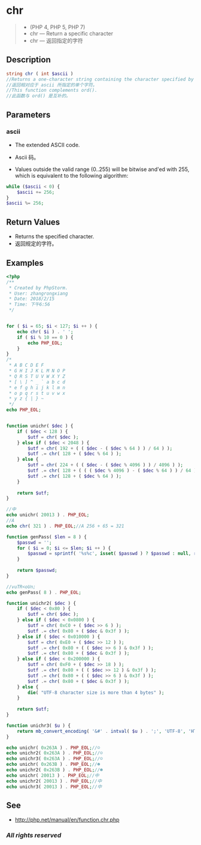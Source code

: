 # chr
> - (PHP 4, PHP 5, PHP 7)
> - chr — Return a specific character
> - chr — 返回指定的字符

## Description
```php
string chr ( int $ascii )
//Returns a one-character string containing the character specified by ascii.
//返回相对应于 ascii 所指定的单个字符。
//This function complements ord().
//此函数与 ord() 是互补的。
```

## Parameters
### ascii
- The extended ASCII code.
- Ascii 码。

- Values outside the valid range (0..255) will be bitwise and'ed with 255, which is equivalent to the following algorithm:
```php
while ($ascii < 0) {
    $ascii += 256;
}
$ascii %= 256;
```

## Return Values
- Returns the specified character.
- 返回规定的字符。

## Examples
```php
<?php
/**
 * Created by PhpStorm.
 * User: zhangrongxiang
 * Date: 2018/2/15
 * Time: 下午6:56
 */


for ( $i = 65; $i < 127; $i ++ ) {
	echo chr( $i ) . ' ';
	if ( $i % 10 == 0 ) {
		echo PHP_EOL;
	}
}
/*
 * A B C D E F
 * G H I J K L M N O P
 * Q R S T U V W X Y Z
 * [ \ ] ^ _ ` a b c d
 * e f g h i j k l m n
 * o p q r s t u v w x
 * y z { | } ~
 */
echo PHP_EOL;


function unichr( $dec ) {
	if ( $dec < 128 ) {
		$utf = chr( $dec );
	} else if ( $dec < 2048 ) {
		$utf = chr( 192 + ( ( $dec - ( $dec % 64 ) ) / 64 ) );
		$utf .= chr( 128 + ( $dec % 64 ) );
	} else {
		$utf = chr( 224 + ( ( $dec - ( $dec % 4096 ) ) / 4096 ) );
		$utf .= chr( 128 + ( ( ( $dec % 4096 ) - ( $dec % 64 ) ) / 64 ) );
		$utf .= chr( 128 + ( $dec % 64 ) );
	}
	
	return $utf;
}

//中
echo unichr( 20013 ) . PHP_EOL;
//A
echo chr( 321 ) . PHP_EOL;//A 256 + 65 = 321

function genPass( $len = 8 ) {
	$passwd = '';
	for ( $i = 0; $i <= $len; $i ++ ) {
		$passwd = sprintf( '%s%c', isset( $passwd ) ? $passwd : null, rand( 48, 122 ) );
	}
	
	return $passwd;
}

//vuTR<oUn;
echo genPass( 8 ) . PHP_EOL;

function unichr2( $dec ) {
	if ( $dec < 0x80 ) {
		$utf = chr( $dec );
	} else if ( $dec < 0x0800 ) {
		$utf = chr( 0xC0 + ( $dec >> 6 ) );
		$utf .= chr( 0x80 + ( $dec & 0x3f ) );
	} else if ( $dec < 0x010000 ) {
		$utf = chr( 0xE0 + ( $dec >> 12 ) );
		$utf .= chr( 0x80 + ( ( $dec >> 6 ) & 0x3f ) );
		$utf .= chr( 0x80 + ( $dec & 0x3f ) );
	} else if ( $dec < 0x200000 ) {
		$utf = chr( 0xF0 + ( $dec >> 18 ) );
		$utf .= chr( 0x80 + ( ( $dec >> 12 ) & 0x3f ) );
		$utf .= chr( 0x80 + ( ( $dec >> 6 ) & 0x3f ) );
		$utf .= chr( 0x80 + ( $dec & 0x3f ) );
	} else {
		die( "UTF-8 character size is more than 4 bytes" );
	}
	
	return $utf;
}

function unichr3( $u ) {
	return mb_convert_encoding( '&#' . intval( $u ) . ';', 'UTF-8', 'HTML-ENTITIES' );
}

echo unichr( 0x263A ) . PHP_EOL;//☺
echo unichr2( 0x263A ) . PHP_EOL;//☺
echo unichr3( 0x263A ) . PHP_EOL;//☺
echo unichr( 0x263B ) . PHP_EOL;//☻
echo unichr2( 0x263B ) . PHP_EOL;//☻
echo unichr( 20013 ) . PHP_EOL;//中
echo unichr2( 20013 ) . PHP_EOL;//中
echo unichr3( 20013 ) . PHP_EOL;//中

```


## See
- <http://php.net/manual/en/function.chr.php>

### *All rights reserved*